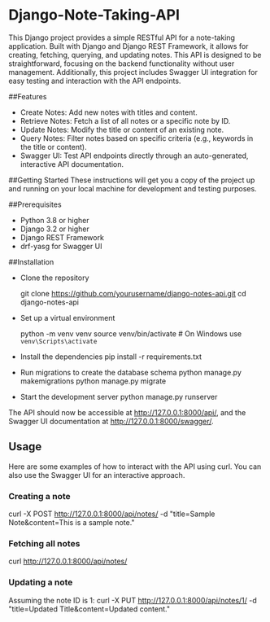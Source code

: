 # Django-Note-Taking-API

This Django project provides a simple RESTful API for a note-taking application. Built with Django and Django REST Framework, it allows for creating, fetching, querying, and updating notes. This API is designed to be straightforward, focusing on the backend functionality without user management. Additionally, this project includes Swagger UI integration for easy testing and interaction with the API endpoints.

##Features
- Create Notes: Add new notes with titles and content.
- Retrieve Notes: Fetch a list of all notes or a specific note by ID.
- Update Notes: Modify the title or content of an existing note.
- Query Notes: Filter notes based on specific criteria (e.g., keywords in the title or content).
- Swagger UI: Test API endpoints directly through an auto-generated, interactive API documentation.

##Getting Started
These instructions will get you a copy of the project up and running on your local machine for development and testing purposes.

##Prerequisites
- Python 3.8 or higher
- Django 3.2 or higher
- Django REST Framework
- drf-yasg for Swagger UI

##Installation
- Clone the repository

    git clone https://github.com/yourusername/django-notes-api.git
    cd django-notes-api
- Set up a virtual environment

    python -m venv venv
    source venv/bin/activate  # On Windows use `venv\Scripts\activate`
- Install the dependencies
    pip install -r requirements.txt
- Run migrations to create the database schema
    python manage.py makemigrations
    python manage.py migrate
- Start the development server
    python manage.py runserver
  
The API should now be accessible at http://127.0.0.1:8000/api/, and the Swagger UI documentation at http://127.0.0.1:8000/swagger/.

## Usage
Here are some examples of how to interact with the API using curl. You can also use the Swagger UI for an interactive approach.

### Creating a note
  curl -X POST http://127.0.0.1:8000/api/notes/ -d "title=Sample Note&content=This is a sample note."

### Fetching all notes
  curl http://127.0.0.1:8000/api/notes/
### Updating a note
  Assuming the note ID is 1:
    curl -X PUT http://127.0.0.1:8000/api/notes/1/ -d "title=Updated Title&content=Updated content."
